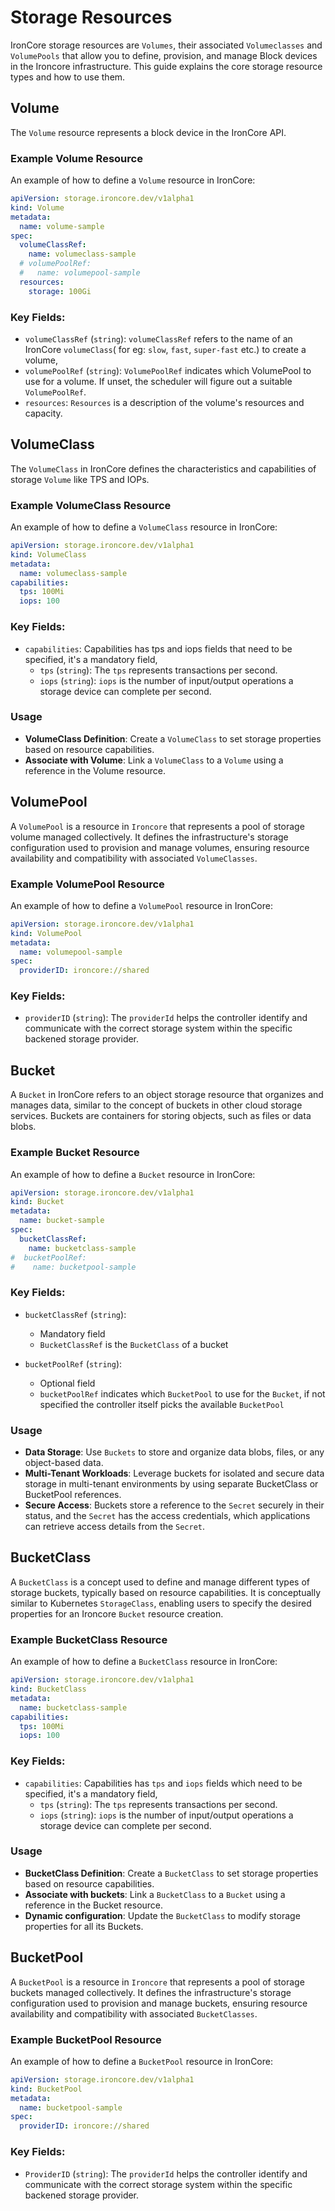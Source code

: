 # Storage Resources
IronCore storage resources are `Volumes`, their associated `Volumeclasses` and `VolumePools` that allow you to define, provision, and manage Block devices in the Ironcore infrastructure. This guide explains the core storage resource types and how to use them.

## Volume

The `Volume` resource represents a block device in the IronCore API.

### Example Volume Resource

An example of how to define a `Volume` resource in IronCore:

```yaml
apiVersion: storage.ironcore.dev/v1alpha1
kind: Volume
metadata:
  name: volume-sample
spec:
  volumeClassRef:
    name: volumeclass-sample
  # volumePoolRef:
  #   name: volumepool-sample
  resources:
    storage: 100Gi
```

### Key Fields:

- `volumeClassRef` (`string`): `volumeClassRef` refers to the name of an IronCore `volumeClass`( for eg: `slow`, `fast`, `super-fast` etc.) to create a volume,
- `volumePoolRef` (`string`): `VolumePoolRef` indicates which VolumePool to use for a volume. If unset, the scheduler will figure out a suitable `VolumePoolRef`.
- `resources`: `Resources` is a description of the volume's resources and capacity.

## VolumeClass

The `VolumeClass` in IronCore defines the characteristics and capabilities of storage `Volume` like TPS and IOPs. 

### Example VolumeClass Resource

An example of how to define a `VolumeClass` resource in IronCore:

```yaml
apiVersion: storage.ironcore.dev/v1alpha1
kind: VolumeClass
metadata:
  name: volumeclass-sample
capabilities:
  tps: 100Mi
  iops: 100
```

### Key Fields:
- `capabilities`: Capabilities has tps and iops fields that need to be specified, it's a mandatory field,
    - `tps` (`string`): The `tps` represents transactions per second.
    - `iops` (`string`): `iops` is the number of input/output operations a storage device can complete per second.

### Usage

- **VolumeClass Definition**: Create a `VolumeClass` to set storage properties based on resource capabilities.
- **Associate with Volume**: Link a `VolumeClass` to a `Volume` using a reference in the Volume resource.

## VolumePool

A `VolumePool` is a resource in `Ironcore` that represents a pool of storage volume managed collectively. It defines 
the infrastructure's storage configuration used to provision and manage volumes, ensuring resource availability and 
compatibility with associated `VolumeClasses`.

### Example VolumePool Resource

An example of how to define a `VolumePool` resource in IronCore:

```yaml
apiVersion: storage.ironcore.dev/v1alpha1
kind: VolumePool
metadata:
  name: volumepool-sample
spec:
  providerID: ironcore://shared
```

### Key Fields:
- `providerID` (`string`): The `providerId` helps the controller identify and communicate with the correct storage system within the specific backened storage provider.

## Bucket

A `Bucket` in IronCore refers to an object storage resource that organizes and manages data, similar to the concept of buckets
in other cloud storage services. Buckets are containers for storing objects, such as files or data blobs.

### Example Bucket Resource

An example of how to define a `Bucket` resource in IronCore:

```yaml
apiVersion: storage.ironcore.dev/v1alpha1
kind: Bucket
metadata:
  name: bucket-sample
spec:
  bucketClassRef:
    name: bucketclass-sample
#  bucketPoolRef:
#    name: bucketpool-sample
```

### Key Fields:
- `bucketClassRef` (`string`):
    - Mandatory field
    - `BucketClassRef` is the `BucketClass` of a bucket

- `bucketPoolRef` (`string`):
    - Optional field
    - `bucketPoolRef` indicates which `BucketPool` to use for the `Bucket`, if not specified the controller itself picks the available `BucketPool`


### Usage
- **Data Storage**: Use `Buckets` to store and organize data blobs, files, or any object-based data.
- **Multi-Tenant Workloads**: Leverage buckets for isolated and secure data storage in multi-tenant environments by using separate BucketClass or BucketPool references.
- **Secure Access**: Buckets store a reference to the `Secret` securely in their status, and the `Secret` has the access credentials, which applications can retrieve access details from the `Secret`.

## BucketClass

A `BucketClass` is a concept used to define and manage different types of storage buckets, typically based on resource 
capabilities. It is conceptually similar to Kubernetes `StorageClass`, enabling users to specify the desired properties 
for an Ironcore `Bucket` resource creation.

### Example BucketClass Resource

An example of how to define a `BucketClass` resource in IronCore:

```yaml
apiVersion: storage.ironcore.dev/v1alpha1
kind: BucketClass
metadata:
  name: bucketclass-sample
capabilities:
  tps: 100Mi
  iops: 100
```

### Key Fields:

- `capabilities`: Capabilities has `tps` and `iops` fields which need to be specified, it's a mandatory field,
  - `tps` (`string`): The `tps` represents transactions per second.
  - `iops` (`string`): `iops` is the number of input/output operations a storage device can complete per second.

### Usage

- **BucketClass Definition**: Create a `BucketClass` to set storage properties based on resource capabilities.
- **Associate with buckets**: Link a `BucketClass` to a `Bucket` using a reference in the Bucket resource.
- **Dynamic configuration**: Update the `BucketClass` to modify storage properties for all its Buckets.

## BucketPool

A `BucketPool` is a resource in `Ironcore` that represents a pool of storage buckets managed collectively. It defines
the infrastructure's storage configuration used to provision and manage buckets, ensuring resource availability and 
compatibility with associated `BucketClasses`.

### Example BucketPool Resource

An example of how to define a `BucketPool` resource in IronCore:

```yaml
apiVersion: storage.ironcore.dev/v1alpha1
kind: BucketPool
metadata:
  name: bucketpool-sample
spec:
  providerID: ironcore://shared
```

### Key Fields:

- `ProviderID` (`string`): The `providerId` helps the controller identify and communicate with the correct storage system within the specific backened storage provider.
